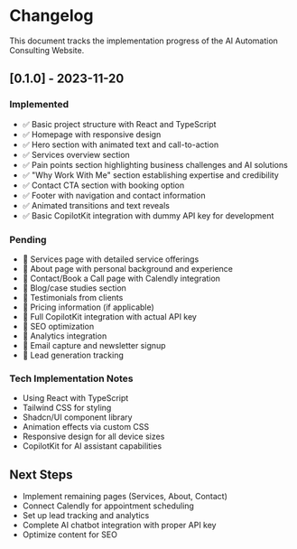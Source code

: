 
# Changelog

This document tracks the implementation progress of the AI Automation Consulting Website.

## [0.1.0] - 2023-11-20

### Implemented
- ✅ Basic project structure with React and TypeScript
- ✅ Homepage with responsive design
- ✅ Hero section with animated text and call-to-action
- ✅ Services overview section
- ✅ Pain points section highlighting business challenges and AI solutions
- ✅ "Why Work With Me" section establishing expertise and credibility
- ✅ Contact CTA section with booking option
- ✅ Footer with navigation and contact information
- ✅ Animated transitions and text reveals
- ✅ Basic CopilotKit integration with dummy API key for development

### Pending
- 🔄 Services page with detailed service offerings
- 🔄 About page with personal background and experience
- 🔄 Contact/Book a Call page with Calendly integration
- 🔄 Blog/case studies section
- 🔄 Testimonials from clients
- 🔄 Pricing information (if applicable)
- 🔄 Full CopilotKit integration with actual API key
- 🔄 SEO optimization
- 🔄 Analytics integration
- 🔄 Email capture and newsletter signup
- 🔄 Lead generation tracking

### Tech Implementation Notes
- Using React with TypeScript
- Tailwind CSS for styling
- Shadcn/UI component library
- Animation effects via custom CSS
- Responsive design for all device sizes
- CopilotKit for AI assistant capabilities

## Next Steps
- Implement remaining pages (Services, About, Contact)
- Connect Calendly for appointment scheduling
- Set up lead tracking and analytics
- Complete AI chatbot integration with proper API key
- Optimize content for SEO
